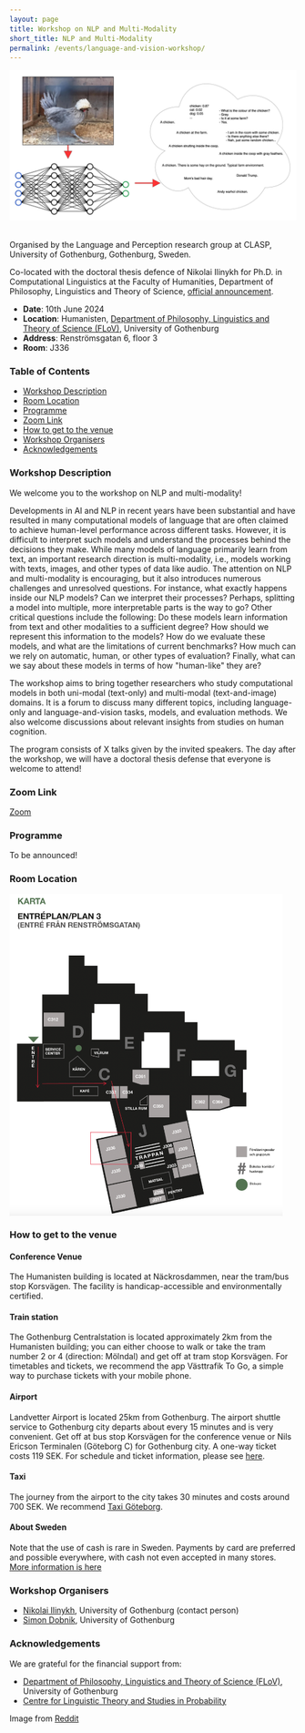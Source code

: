 ```yaml
---
layout: page
title: Workshop on NLP and Multi-Modality
short_title: NLP and Multi-Modality
permalink: /events/language-and-vision-workshop/
---
```


<img align="centre" width="900" src="website-image.jpg"/>
<br>
<br>

Organised by the Language and Perception research group at CLASP, University of Gothenburg, Gothenburg, Sweden.

Co-located with the doctoral thesis defence of Nikolai Ilinykh for Ph.D. in Computational Linguistics at the Faculty of Humanities, Department of Philosophy, Linguistics and Theory of Science, [official announcement](https://www.gu.se/en/event/nikolai-ilinykh-computational-models-of-language-and-vision-studies-of-neural-models-as-learners-of-multi-modal-knowledge).

* <b>Date</b>: 10th June 2024
* <b>Location</b>: Humanisten, [Department of Philosophy, Linguistics and Theory of Science (FLoV)](https://www.gu.se/flov/om-oss/kontakt), University of Gothenburg
* <b>Address</b>: Renströmsgatan 6, floor 3
* <b>Room</b>: J336


### Table of Contents
* [Workshop Description](#description)
* [Room Location](#map)
* [Programme](#programme)
* [Zoom Link](#zoomlink)
* [How to get to the venue](#howtoget)
* [Workshop Organisers](#workshop_organisers)
* [Acknowledgements](#acknowledgments)


### Workshop Description<a name="description"></a>

We welcome you to the workshop on NLP and multi-modality!

Developments in AI and NLP in recent years have been substantial and have resulted in many computational models of language that are often claimed to achieve human-level performance across different tasks.
However, it is difficult to interpret such models and understand the processes behind the decisions they make.
While many models of language primarily learn from text, an important research direction is multi-modality, i.e., models working with texts, images, and other types of data like audio.
The attention on NLP and multi-modality is encouraging, but it also introduces numerous challenges and unresolved questions.
For instance, what exactly happens inside our NLP models?
Can we interpret their processes?
Perhaps, splitting a model into multiple, more interpretable parts is the way to go?
Other critical questions include the following: Do these models learn information from text and other modalities to a sufficient degree?
How should we represent this information to the models?
How do we evaluate these models, and what are the limitations of current benchmarks?
How much can we rely on automatic, human, or other types of evaluation?
Finally, what can we say about these models in terms of how "human-like" they are?

The workshop aims to bring together researchers who study computational models in both uni-modal (text-only) and multi-modal (text-and-image) domains.
It is a forum to discuss many different topics, including language-only and language-and-vision tasks, models, and evaluation methods.
We also welcome discussions about relevant insights from studies on human cognition.

The program consists of X talks given by the invited speakers.
The day after the workshop, we will have a doctoral thesis defense that everyone is welcome to attend!


### Zoom Link<a name="zoomlink"></a>

[Zoom](https://gu-se.zoom.us/j/726750116)

### Programme<a name="programme"></a>

To be announced!

<!--
13:05: Welcome
13:15 - 13:45: Jörg Tiedemann
13:45 - 14:15: Ece Takmaz (online)
14:15 - 14:45: Carina Silberer
14:45 - 15:00: Coffee break
15:00 - 15:30: Desmond Elliott
15:30 - 16:00: Mario Guilianelli (online)
16:00 - 16:30: Bill Noble
16:30: Closing
-->


### Room Location <a name="map"></a>
<img align="center" width="480" src="venue_map.png"/>

<!--
### Invited speakers<a name="speakers"></a>

* [Kristina Knaving](https://www.ri.se/en/person/kristina-knaving), RISE
   * Generative AI, like ChatGPT, DALL-E, and Midjourney, has recently changed our view of what AI can do by entering a traditionally human domain - creativity. What can we truly expect from AI, and what do we want to expect? Kristina will be doing a contemporary and future outlook on AI and generative AI in creative work and society as a whole. There are many opportunities, but also concerns and questions about ethics, democracy, and privacy.
   * *Kristina Knaving* is a senior researcher at RISE, and is responsible for the focus area "The Connected Individual". She has a background in human-computer interaction, visualization, and decision support. Her research focuses on the opportunities, risks, and ethical issues surrounding personal data and AI, and how new technologies affect individuals and society. 
* [Stefan Larsson](https://portal.research.lu.se/en/persons/stefan-larsson), Lund University
   * **The Perils of Being Normative: Towards a Socio-Legal Framework on Social Norms and Adaptive Technologies**
   * While recent progress has been made in several fields of data-intense AI-research, many applications have been shown to be prone to unintendedly reproduce social biases, sexism and stereotyping. As more of design-based, algorithmic or machine learning methodologies, here called adaptive technologies, become embedded in anything from commonly used software to robotics, there is a need for a developed understanding of what role social norms play in the interplay between human expressions and technology, particularly with regards to fairness. In this presentation, Larsson proposes a theoretical framework for the interplay between adaptive technologies and social norms in order to point to the often normative, non-neutral, aspects of developing and implementing adaptive technologies.
   * *Stefan Larsson* is a senior lecturer and Associate Professor in Technology and Social Change at Lund University, Sweden, Department of Technology and Society at LTH. He is a lawyer and socio-legal researcher that holds a PhD in Sociology of Law as well as a PhD in Spatial Planning. He leads a multidisciplinary research group on AI and Society, that studies the impact of AI-supported technologies in various domains, such as on consumer markets, in the public sector, for health, and social robotics.
* [Desmond Elliott](https://elliottd.github.io), University of Copenhagen
   * **Some Recent Experiments in Retrieval-Augmented Image Captioning**
   * Retrieval-augmentation has proven useful in a wide-range of classification and generation tasks, and it is now powering the next generation of Large Language Models. In this talk, I will present recent research on applying retrieval-augmentation to the multimodal task of image caption generation. I will start by outlining how retrieval-augmentation can work in this task, and present a parameter-efficient image captioning model that can describe images from a variety of domains by hot-swapping the contents in the retrieval data store without retraining the model. Then I will describe two approaches to multilingual image captioning: one based on prompting an LLM without any training, the other based on supervised training with either multilingual or monolingual data. Finally, I will speak about our efforts to  understand and explain the success and failure modes of retrieval-augmented image captioning.
-->

<!--
### Instructions for presenters<a name="instructions"></a>

* Keynote talks will be 45 minutes.
  * 10 minutes of these are intended for questions.
* Lightining talks will be 10 minutes each.
  * After each presentation we will take questions during the change of speakers
  * After the lightning talks there will be 10 minutes for questions for all speakers.
* We hope that additional discussions will take place during the group discussion in the second half of the workshop.

To enable quicker speaker switching, please upload your presentations slides before the talk as pdf to [this shared folder](https://www.dobnik.net/cloud/s/dwn7nmY68aEjatK).
* The folder as well as the slides will be accessible from the presentation computer in the room.
* If you would like to update your slides, simply upload a new version with the same filename.
* Please name your slides as lastname_title.pdf to make it easier for us to know which presentation belongs to who.

If you have have any additional presentation requirements, e.g. slides that are not in pdf, playing video and sound, etc., please [contact Ricardo](mailto:ricardo.munoz.sanchez@gu.se) in advance.
-->

### How to get to the venue<a name="howtoget"></a>

#### Conference Venue

The Humanisten building is located at Näckrosdammen, near the tram/bus stop Korsvägen. The facility is handicap-accessible and environmentally certified.

#### Train station

The Gothenburg Centralstation is located approximately 2km from the Humanisten building; you can either choose to walk or take the tram number 2 or 4 (direction: Mölndal) and get off at tram stop Korsvägen. For timetables and tickets, we recommend the app Västtrafik To Go, a simple way to purchase tickets with your mobile phone.

#### Airport

Landvetter Airport is located 25km from Gothenburg. The airport shuttle service to Gothenburg city departs about every 15 minutes and is very convenient. Get off at bus stop Korsvägen for the conference venue or Nils Ericson Terminalen (Göteborg C) for Gothenburg city. A one-way ticket costs 119 SEK. For schedule and ticket information, please see [here](https://www.flygbussarna.se/en/landvetter). 

#### Taxi

The journey from the airport to the city takes 30 minutes and costs around 700 SEK. We recommend [Taxi Göteborg](https://www.taxigoteborg.se/en/booking).


#### About Sweden

Note that the use of cash is rare in Sweden. Payments by card are preferred and possible everywhere, with cash not even accepted in many stores. [More information is here](https://sweden.se/life/society/a-cashless-society)


### Workshop Organisers<a name="workshop_organisers"></a>

  - [Nikolai Ilinykh](https://www.gu.se/en/about/find-staff/nikolaiilinykh), University of Gothenburg (contact person)
  - [Simon Dobnik](https://www.gu.se/en/about/find-staff/simondobnik), University of Gothenburg


### Acknowledgements<a name="acknowledgements"></a>

We are grateful for the financial support from:

  - [Department of Philosophy, Linguistics and Theory of Science (FLoV)](https://www.gu.se/flov/), University of Gothenburg
  - [Centre for Linguistic Theory and Studies in Probability](https://gu-clasp.github.io)

Image from [Reddit](https://www.reddit.com/r/mildlyinteresting/comments/6s98n8/this_chicken_has_the_same_hair_style_as_andy/)
